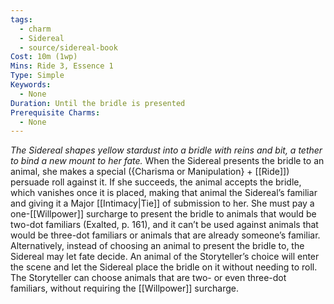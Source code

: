 ```yaml
---
tags:
  - charm
  - Sidereal
  - source/sidereal-book
Cost: 10m (1wp)
Mins: Ride 3, Essence 1
Type: Simple
Keywords:
  - None
Duration: Until the bridle is presented
Prerequisite Charms:
  - None
---
```

*The Sidereal shapes yellow stardust into a bridle with reins and bit, a tether to bind a new mount to her fate.*
When the Sidereal presents the bridle to an animal, she makes a special ({Charisma or Manipulation} + [[Ride]]) persuade roll against it. If she succeeds, the animal accepts the bridle, which vanishes once it is placed, making that animal the Sidereal’s familiar and giving it a Major [[Intimacy|Tie]] of submission to her. She must pay a one-[[Willpower]] surcharge to present the bridle to animals that would be two-dot familiars (Exalted, p. 161), and it can’t be used against animals that would be three-dot familiars or animals that are already someone’s familiar. Alternatively, instead of choosing an animal to present the bridle to, the Sidereal may let fate decide. An animal of the Storyteller’s choice will enter the scene and let the Sidereal place the bridle on it without needing to roll. The Storyteller can choose animals that are two- or even three-dot familiars, without requiring the [[Willpower]] surcharge.